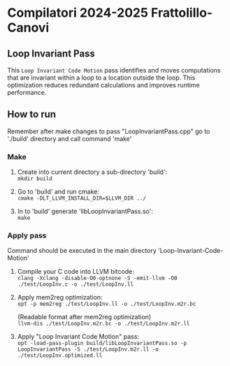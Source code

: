 # Compilatori 2024-2025 Frattolillo-Canovi
## Loop Invariant Pass

This `Loop Invariant Code Motion` pass identifies and moves computations that are invariant within a loop to a location outside the loop. This optimization reduces redundant calculations and improves runtime performance.

## How to run
Remember after make changes to pass "LoopInvariantPass.cpp" go to './build' directory and call command 'make' 

### Make
1. Create into current directory a sub-directory 'build':  
    `mkdir build`

2. Go to 'build' and run cmake:  
    `cmake -DLT_LLVM_INSTALL_DIR=$LLVM_DIR ../`

3. In to 'build' generate 'libLoopInvariantPass.so':  
    `make`

### Apply pass
Command should be executed in the main directory 'Loop-Invariant-Code-Motion'

1. Compile your C code into LLVM bitcode:  
    `clang -Xclang -disable-O0-optnone -S -emit-llvm -O0 ./test/LoopInv.c -o ./test/LoopInv.ll`

2. Apply mem2reg optimization:  
    `opt -p mem2reg ./test/LoopInv.ll -o ./test/LoopInv.m2r.bc`

    (Readable format after mem2reg optimization)    
    `llvm-dis ./test/LoopInv.m2r.bc -o ./test/LoopInv.m2r.ll `

3. Apply "Loop Invariant Code Motion" pass:  
    `opt -load-pass-plugin build/libLoopInvariantPass.so -p LoopInvariantPass -S ./test/LoopInv.m2r.ll -o ./test/LoopInv.optimized.ll`